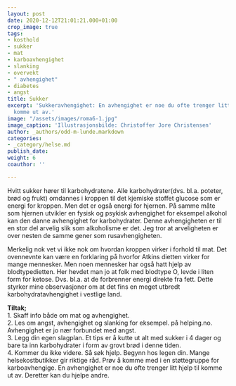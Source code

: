 ```yaml
---
layout: post
date: 2020-12-12T21:01:21.000+01:00
crop_image: true
tags:
- kosthold
- sukker
- mat
- karboavhengighet
- slanking
- overvekt
- " avhengighet"
- diabetes
- angst
title: Sukker
excerpt: 'Sukkeravhengighet: En avhengighet er noe du ofte trenger litt hjelp til
  komme ut av.'
image: "/assets/images/roma6-1.jpg"
image_caption: 'Illustrasjonsbilde: Christoffer Jore Christensen'
author: _authors/odd-m-lunde.markdown
categories:
- _category/helse.md
publish_date: 
weight: 6
coauthor: ''

---
```

Hvitt sukker hører til karbohydratene. Alle karbohydrater(dvs. bl.a. poteter, brød og frukt) omdannes i kroppen til det kjemiske stoffet glucose som er energi for kroppen. Men det er også energi for hjernen. På samme måte som hjernen utvikler en fysisk og psykisk avhengighet for eksempel alkohol kan den danne avhengighet for karbohydrater. Denne avhengigheten er til en stor del arvelig slik som alkoholisme er det. Jeg tror at arveligheten er over nesten de samme gener som rusavhengigheten.

Merkelig nok vet vi ikke nok om hvordan kroppen virker i forhold til mat. Det ovennevnte kan være en forklaring på hvorfor Atkins dietten virker for mange mennesker. Men noen mennesker har også hatt hjelp av blodtypedietten. Her hevdet man jo at folk med blodtype O, levde i liten form for ketose. Dvs. bl.a. at de forbrenner energi direkte fra fett. Dette styrker mine observasjoner om at det fins en meget utbredt karbohydratavhengighet i vestlige land.

**Tiltak;**  
1\. Skaff info både om mat og avhengighet.  
2\. Les om angst, avhengighet og slanking for eksempel. på helping.no. Avhengighet er jo nær forbundet med angst.  
3\. Legg din egen slagplan. Et tips er å kutte ut alt med sukker i 4 dager og bare ta inn karbohydrater i form av grovt brød i denne tiden.  
4\. Kommer du ikke videre. Så søk hjelp. Begynn hos legen din. Mange helsekostbutikker gir riktige råd. Prøv å komme med i en støttegruppe for karboavhengige. En avhengighet er noe du ofte trenger litt hjelp til komme ut av. Deretter kan du hjelpe andre.